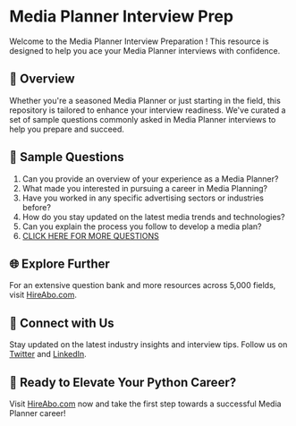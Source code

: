 # Media Planner Interview Prep

Welcome to the Media Planner Interview Preparation ! This resource is designed to help you ace your Media Planner interviews with confidence.

## 🚀 Overview

Whether you're a seasoned Media Planner or just starting in the field, this repository is tailored to enhance your interview readiness. We've curated a set of sample questions commonly asked in Media Planner interviews to help you prepare and succeed.

## 📝 Sample Questions

1. Can you provide an overview of your experience as a Media Planner?
2. What made you interested in pursuing a career in Media Planning?
3. Have you worked in any specific advertising sectors or industries before?
4. How do you stay updated on the latest media trends and technologies?
5. Can you explain the process you follow to develop a media plan?
6. [CLICK HERE FOR MORE QUESTIONS](https://hireabo.com/job/8_3_3/Media%20Planner)

## 🌐 Explore Further

For an extensive question bank and more resources across 5,000 fields, visit [HireAbo.com](https://www.hireabo.com).

## 📱 Connect with Us

Stay updated on the latest industry insights and interview tips. Follow us on [Twitter](https://twitter.com/hireabo) and [LinkedIn](https://www.linkedin.com/in/hire-abo-3609972a8/).

## 🚀 Ready to Elevate Your Python Career?

Visit [HireAbo.com](https://www.hireabo.com) now and take the first step towards a successful Media Planner career!